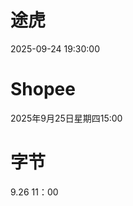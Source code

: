 # 途虎
2025-09-24 19:30:00




# Shopee
2025年9月25日星期四15:00

# 字节
9.26 11：00
<!--stackedit_data:
eyJoaXN0b3J5IjpbLTI1MTI5MzE2Myw0OTA5NTIzMjEsMTE5OT
c3MTQ1MywtODc5MTUyNjM1LDE4MjAyNjU0NzZdfQ==
-->